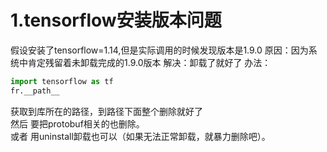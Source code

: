 # 1.tensorflow安装版本问题
假设安装了tensorflow=1.14,但是实际调用的时候发现版本是1.9.0
原因：因为系统中肯定残留着未卸载完成的1.9.0版本
解决：卸载了就好了
办法：
~~~python
import tensorflow as tf
fr.__path__
~~~
获取到库所在的路径，到路径下面整个删除就好了    
然后 要把protobuf相关的也删除。    
或者 用uninstall卸载也可以（如果无法正常卸载，就暴力删除吧）。    
